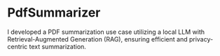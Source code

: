 # PdfSummarizer
I developed a PDF summarization use case utilizing a local LLM with Retrieval-Augmented Generation (RAG), ensuring efficient and privacy-centric text summarization.
